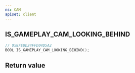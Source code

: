 ```yaml
---
ns: CAM
apiset: client
---
```

## IS_GAMEPLAY_CAM_LOOKING_BEHIND

```c
// 0x8FE0D24FFD04D5A2
BOOL IS_GAMEPLAY_CAM_LOOKING_BEHIND();
```



## Return value

